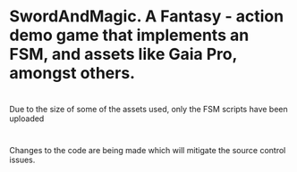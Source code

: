 # SwordAndMagic. A Fantasy - action demo game that implements an FSM, and assets like Gaia Pro, amongst others.
# 
Due to the size of some of the assets used, only the FSM scripts have been uploaded
# 
Changes to the code are being made which will mitigate the source control issues.
